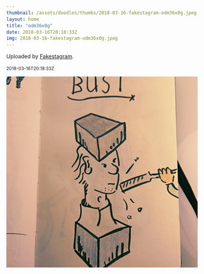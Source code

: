 ```yaml
---
thumbnail: /assets/doodles/thumbs/2018-03-16-fakestagram-odm36x0g.jpeg
layout: home
title: "odm36x0g"
date: 2018-03-16T20:18:33Z
img: 2018-03-16-fakestagram-odm36x0g.jpeg
---
```


Uploaded by [Fakestagram](https://github.com/opyate/fakestagram).

<small>2018-03-16T20:18:33Z</small>

![Uploaded by Fakestagram](2018-03-16-fakestagram-odm36x0g.jpeg)
